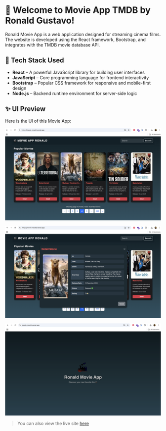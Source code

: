 # 🌟 Welcome to Movie App TMDB by Ronald Gustavo!

Ronald Movie App is a web application designed for streaming cinema films. The website is developed using the React framework, Bootstrap, and integrates with the TMDB movie database API. 

## 🚀 Tech Stack Used

- **React** – A powerful JavaScript library for building user interfaces
- **JavaScript** – Core programming language for frontend interactivity
- **Bootstrap** – Popular CSS framework for responsive and mobile-first design
- **Node.js** – Backend runtime environment for server-side logic


## ✨ UI Preview

Here is the UI of this Movie App:

![Movie App - Landing Page](https://github.com/RonaldGustavo/movie-app-react/blob/main/public/UI-Landing-page.png)

![Movie App - Landing Page](https://github.com/RonaldGustavo/movie-app-react/blob/main/public/UI-Detail-view.png)

![Movie App - Landing Page](https://github.com/RonaldGustavo/movie-app-react/blob/main/public/UI-Splashscreen-view.png)

> You can also view the live site [here](https://movie-ronald.vercel.app/)

